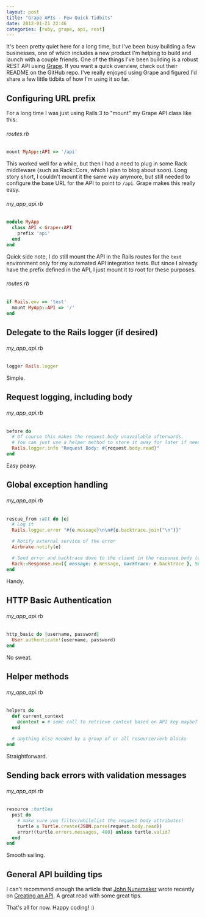 ```yaml
---
layout: post
title: "Grape APIs - Few Quick Tidbits"
date: 2012-01-21 22:46
categories: [ruby, grape, api, rest]
---
```


It's been pretty quiet here for a long time, but I've been busy building a few businesses, one of which includes a new
product I'm helping to build and launch with a couple friends.  One of the things I've been building is a robust REST
API using [Grape](https://github.com/intridea/grape).  If you want a quick overview, check out their README on the GitHub repo.  I've really enjoyed using Grape and figured I'd share a few little tidbits of how I'm using it so far.  

## Configuring URL prefix

For a long time I was just using Rails 3 to "mount" my Grape API class like this:

###### routes.rb
```ruby
mount MyApp::API => '/api'
```

This worked well for a while, but then I had a need to plug in some Rack middleware (such as Rack::Cors, which I plan to
blog about soon).  Long story short, I couldn't mount it the same way anymore, but still needed to configure the base
URL for the API to point to `/api`.  Grape makes this really easy.

###### my_app_api.rb
```ruby
module MyApp
  class API < Grape::API
    prefix 'api'
  end
end
```

Quick side note, I do still mount the API in the Rails routes for the `test` environment only for my automated API
integration tests.  But since I already have the prefix defined in the API, I just mount it to root for these purposes.

###### routes.rb
```ruby
if Rails.env == 'test'
  mount MyApp::API => '/'
end
```

## Delegate to the Rails logger (if desired)

###### my_app_api.rb
```ruby
logger Rails.logger
```

Simple.

## Request logging, including body

###### my_app_api.rb
```ruby
before do
  # Of course this makes the request.body unavailable afterwards.
  # You can just use a helper method to store it away for later if needed. 
  Rails.logger.info "Request Body: #{request.body.read}"
end
```

Easy peasy.

## Global exception handling

###### my_app_api.rb
```ruby
rescue_from :all do |e|
  # Log it
  Rails.logger.error "#{e.message}\n\n#{e.backtrace.join("\n")}"

  # Notify external service of the error
  Airbrake.notify(e)

  # Send error and backtrace down to the client in the response body (only for internal/testing purposes of course)
  Rack::Response.new({ message: e.message, backtrace: e.backtrace }, 500, { 'Content-type' => 'application/json' }).finish
end
```

Handy.

## HTTP Basic Authentication

###### my_app_api.rb
```ruby
http_basic do |username, password|
  User.authenticate!(username, password)
end
```

No sweat.

## Helper methods

###### my_app_api.rb
```ruby
helpers do
  def current_context
    @context = # some call to retrieve context based on API key maybe?
  end

  # anything else needed by a group of or all resource/verb blocks
end
```

Straightforward.

## Sending back errors with validation messages

###### my_app_api.rb
```ruby
resource :turtles
  post do
    # make sure you filter/whilelist the request body attributes!
    turtle = Turtle.create(JSON.parse(request.body.read))
    error!(turtle.errors.messages, 400) unless turtle.valid?
  end
end
```

Smooth sailing.

## General API building tips

I can't recommend enough the article that [John Nunemaker](http://railstips.org) wrote recently on [Creating an API](http://railstips.org/blog/archives/2011/12/01/creating-an-api).  A great read with
some great tips.

That's all for now.  Happy coding!  :)
